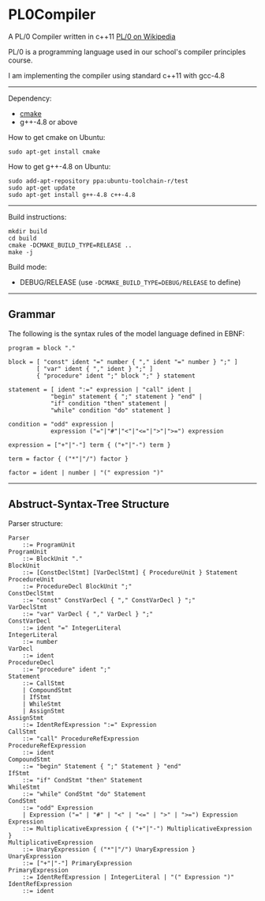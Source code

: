 PL0Compiler
===========

A PL/0 Compiler written in c++11 [PL/0 on Wikipedia](http://en.wikipedia.org/wiki/PL/0)

PL/0 is a programming language used in our school's compiler principles course.

I am implementing the compiler using standard c++11 with gcc-4.8

----
Dependency:

* [cmake](http://www.cmake.org/)
* g++-4.8 or above

How to get cmake on Ubuntu:

	sudo apt-get install cmake

How to get g++-4.8 on Ubuntu:

	sudo add-apt-repository ppa:ubuntu-toolchain-r/test
	sudo apt-get update
	sudo apt-get install g++-4.8 c++-4.8

----
Build instructions:

	mkdir build
	cd build
	cmake -DCMAKE_BUILD_TYPE=RELEASE ..
	make -j

Build mode:

* DEBUG/RELEASE (use `-DCMAKE_BUILD_TYPE=DEBUG/RELEASE` to define)

----
## Grammar

The following is the syntax rules of the model language defined in EBNF:

	program = block "."

	block = [ "const" ident "=" number { "," ident "=" number } ";" ]
			[ "var" ident { "," ident } ";" ]
			{ "procedure" ident ";" block ";" } statement

	statement = [ ident ":=" expression | "call" ident |
				"begin" statement { ";" statement } "end" |
				"if" condition "then" statement |
				"while" condition "do" statement ]

	condition = "odd" expression |
				expression ("="|"#"|"<"|"<="|">"|">=") expression

	expression = ["+"|"-"] term { ("+"|"-") term }

	term = factor { ("*"|"/") factor }

	factor = ident | number | "(" expression ")"

----

## Abstruct-Syntax-Tree Structure

Parser structure:

	Parser
		::= ProgramUnit
	ProgramUnit
		::= BlockUnit "."
	BlockUnit
		::= [ConstDeclStmt] [VarDeclStmt] { ProcedureUnit } Statement
	ProcedureUnit
		::= ProcedureDecl BlockUnit ";"
	ConstDeclStmt
		::= "const" ConstVarDecl { "," ConstVarDecl } ";"
	VarDeclStmt
		::= "var" VarDecl { "," VarDecl } ";"
	ConstVarDecl
		::= ident "=" IntegerLiteral
	IntegerLiteral
		::= number
	VarDecl
		::= ident
	ProcedureDecl
		::= "procedure" ident ";"
	Statement
		::= CallStmt
		| CompoundStmt
		| IfStmt
		| WhileStmt
		| AssignStmt
	AssignStmt
		::= IdentRefExpression ":=" Expression
	CallStmt
		::=	"call" ProcedureRefExpression
	ProcedureRefExpression
		::= ident
	CompoundStmt
		::= "begin" Statement { ";" Statement } "end"
	IfStmt
		::= "if" CondStmt "then" Statement
	WhileStmt
		::= "while" CondStmt "do" Statement
	CondStmt
		::= "odd" Expression
		| Expression ("=" | "#" | "<" | "<=" | ">" | ">=") Expression
	Expression
		::= MultiplicativeExpression { ("+"|"-") MultiplicativeExpression }
	MultiplicativeExpression
		::= UnaryExpression { ("*"|"/") UnaryExpression }
	UnaryExpression
		::= ["+"|"-"] PrimaryExpression
	PrimaryExpression
		::= IdentRefExpression | IntegerLiteral | "(" Expression ")"
	IdentRefExpression
		::= ident


